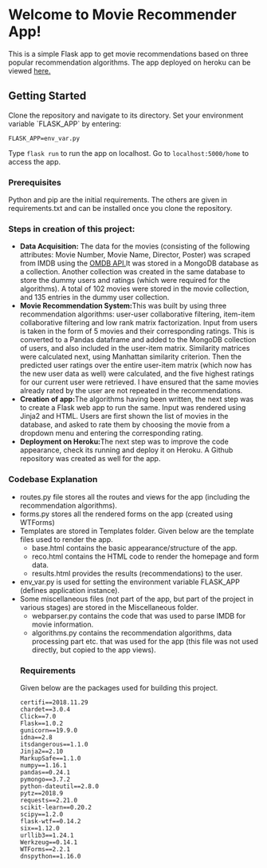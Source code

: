<h1>Welcome to Movie Recommender App!</h1>
<p>This is a simple Flask app to get movie recommendations based on three popular recommendation algorithms. The app deployed on heroku can be viewed <a href='http://anjali-movie-recommender.herokuapp.com/home'>here.</a></p>
<h2>Getting Started</h2>
Clone the repository and navigate to its directory. Set your environment variable `FLASK_APP` by entering:  

```
FLASK_APP=env_var.py 
```

Type `flask run` to run the app on localhost. Go to `localhost:5000/home` to access the app.
<h3>Prerequisites</h3>
<p>Python and pip are the initial requirements. The others are given in requirements.txt and can be installed once you clone the repository.</p>
<h3>Steps in creation of this project:</h3>
<ul>
<li><b>Data Acquisition:</b> The data for the movies (consisting of the following attributes: Movie Number, Movie Name, Director, Poster) was scraped from IMDB using the <a href='http://www.omdbapi.com'>OMDB API.</a>It was stored in a MongoDB database as a collection. Another collection was created in the same database to store the dummy users and ratings (which were required for the algorithms). A total of 102 movies were stored in the movie collection, and 135 entries in the dummy user collection.</li>
<li><b>Movie Recommendation System:</b>This was built by using three recommendation algorithms: user-user collaborative filtering, item-item collaborative filtering and low rank matrix factorization. Input from users is taken in the form of 5 movies and their corresponding ratings. This is converted to a Pandas dataframe and added to the MongoDB collection of users, and also included in the user-item matrix. Similarity matrices were calculated next, using Manhattan similarity criterion. Then the predicted user ratings over the entire user-item matrix (which now has the new user data as well) were calculated, and the five highest ratings for our current user were retrieved. I have ensured that the same movies already rated by the user are not repeated in the recommendations.</li>
<li><b>Creation of app:</b>The algorithms having been written, the next step was to create a Flask web app to run the same. Input was rendered using Jinja2 and HTML. Users are first shown the list of movies in the database, and asked to rate them by choosing the movie from a dropdown menu and entering the corresponding rating.</li>
<li><b>Deployment on Heroku:</b>The next step was to improve the code appearance, check its running and deploy it on Heroku. A Github repository was created as well for the app.</li></ul>

<h3>Codebase Explanation</h3>
<ul> 
  <li> routes.py file stores all the routes and views for the app (including the recommendation algorithms).</li>
  <li> forms.py stores all the rendered forms on the app (created using WTForms)</li>
  <li> Templates are stored in Templates folder. Given below are the template files used to render the app.
    <ul>
      <li>  base.html contains the basic appearance/structure of the app.</li>
      <li>  reco.html contains the HTML code to render the homepage and form data. </li>
      <li> results.html provides the results (recommendations) to the user.
    </ul>
  </li>
  <li>  env_var.py is used for setting the environment variable FLASK_APP (defines application instance).</li>
  <li>Some miscellaneous files (not part of the app, but part of the project in various stages) are stored in the Miscellaneous folder.
    <ul>
      <li>webparser.py contains the code that was used to parse IMDB for movie information.</li>
      <li>algorithms.py contains the recommendation algorithms, data processing part etc. that was used for the app (this file was not used directly, but copied to the app views).</li>
        
  </ul>
  
  <h3>Requirements</h3>
  Given below are the packages used for building this project.
  
  ```
certifi==2018.11.29
chardet==3.0.4
Click==7.0
Flask==1.0.2
gunicorn==19.9.0
idna==2.8
itsdangerous==1.1.0
Jinja2==2.10
MarkupSafe==1.1.0
numpy==1.16.1
pandas==0.24.1
pymongo==3.7.2
python-dateutil==2.8.0
pytz==2018.9
requests==2.21.0
scikit-learn==0.20.2
scipy==1.2.0
flask-wtf==0.14.2
six==1.12.0
urllib3==1.24.1
Werkzeug==0.14.1
WTForms==2.2.1
dnspython==1.16.0
  ```
  


